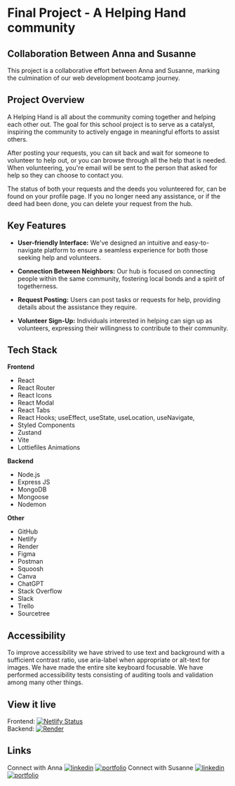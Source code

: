 # Final Project - A Helping Hand community

## Collaboration Between Anna and Susanne

This project is a collaborative effort between Anna and Susanne, marking the culmination of our web development bootcamp journey.

## Project Overview

A Helping Hand is all about the community coming together and helping each other out. The goal for this school project is to serve as a catalyst, inspiring the community to actively engage in meaningful efforts to assist others.

After posting your requests, you can sit back and wait for someone to volunteer to help out, or you can browse through all the help that is needed. When volunteering, you're email will be sent to the person that asked for help so they can choose to contact you.

The status of both your requests and the deeds you volunteered for, can be found on your profile page. If you no longer need any assistance, or if the deed had been done, you can delete your request from the hub.

## Key Features

- **User-friendly Interface:** We've designed an intuitive and easy-to-navigate platform to ensure a seamless experience for both those seeking help and volunteers.

- **Connection Between Neighbors:** Our hub is focused on connecting people within the same community, fostering local bonds and a spirit of togetherness.

- **Request Posting:** Users can post tasks or requests for help, providing details about the assistance they require.

- **Volunteer Sign-Up:** Individuals interested in helping can sign up as volunteers, expressing their willingness to contribute to their community.

## Tech Stack

**Frontend**

- React
- React Router
- React Icons
- React Modal
- React Tabs
- React Hooks; useEffect, useState, useLocation, useNavigate,
- Styled Components
- Zustand
- Vite
- Lottiefiles Animations

**Backend**

- Node.js
- Express JS
- MongoDB
- Mongoose
- Nodemon

**Other**

- GitHub
- Netlify
- Render
- Figma
- Postman
- Squoosh
- Canva
- ChatGPT
- Stack Overflow
- Slack
- Trello
- Sourcetree

## Accessibility

To improve accessibility we have strived to use text and background with a sufficient contrast ratio, use aria-label when appropriate or alt-text for images. We have made the entire site keyboard focusable. We have performed accessibility tests consisting of auditing tools and validation among many other things.

## View it live

Frontend: [![Netlify Status](https://api.netlify.com/api/v1/badges/a058da08-22d3-4898-8913-fba7338c9a1c/deploy-status)](https://a-helping-hand.netlify.app/)  
Backend: [![Render](https://img.shields.io/badge/Render-%46E3B7.svg?style=for-the-badge&logo=render&logoColor=white)](https://a-helping-hand.onrender.com)

## Links

Connect with Anna [![linkedin](https://img.shields.io/badge/linkedin-0A66C2?style=for-the-badge&logo=linkedin&logoColor=white)](https://www.linkedin.com/in/anna-robertsson-829967272//) [![portfolio](https://img.shields.io/badge/my_portfolio-1DA1F2?style=for-the-badge&logo=ko-fi&logoColor=white)](https://annarobertssonportfolio.com/)
Connect with Susanne [![linkedin](https://img.shields.io/badge/linkedin-0A66C2?style=for-the-badge&logo=linkedin&logoColor=white)](https://www.linkedin.com/in/susanne-e-6915a087//) [![portfolio](https://img.shields.io/badge/my_portfolio-1DA1F2?style=for-the-badge&logo=ko-fi&logoColor=white)](https://my-portfolio-susanne-ekenheim.netlify.app/)
